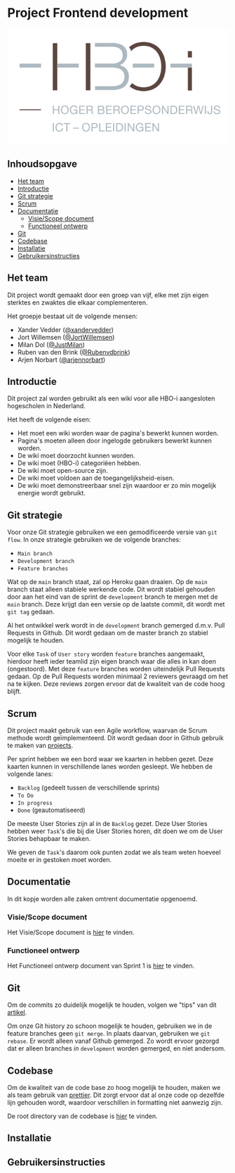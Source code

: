 # Project Frontend development

![Logo](logo/logo.svg)

## Inhoudsopgave

- [Het team](#het-team)
- [Introductie](#introductie)
- [Git strategie](#git-strategie)
- [Scrum](#scrum)
- [Documentatie](#documentatie)
  - [Visie/Scope document](#visie/scope-document)
  - [Functioneel ontwerp](#functioneel-ontwerp)
- [Git](#git)
- [Codebase](#codebase)
- [Installatie](#installatie)
- [Gebruikersinstructies](#gebruikersinstructies)


## Het team

Dit project wordt gemaakt door een groep van vijf, elke met zijn eigen sterktes en zwaktes die elkaar complementeren.

Het groepje bestaat uit de volgende mensen:

- Xander Vedder ([@xandervedder](https://github.com/xandervedder))
- Jort Willemsen ([@JortWillemsen](https://github.com/JortWillemsen))
- Milan Dol ([@JustMilan](https://github.com/JustMilan))
- Ruben van den Brink ([@Rubenvdbrink](https://github.com/Rubenvdbrink))
- Arjen Norbart ([@arjennorbart](https://github.com/arjennorbart))

## Introductie

Dit project zal worden gebruikt als een wiki voor alle HBO-i aangesloten hogescholen in Nederland.

Het heeft de volgende eisen:

- Het moet een wiki worden waar de pagina's bewerkt kunnen worden.
- Pagina's moeten alleen door ingelogde gebruikers bewerkt kunnen worden.
- De wiki moet doorzocht kunnen worden.
- De wiki moet (HBO-i) categoriëen hebben.
- De wiki moet open-source zijn.
- De wiki moet voldoen aan de toegangelijksheid-eisen.
- De wiki moet demonstreerbaar snel zijn waardoor er zo min mogelijk energie wordt gebruikt.

## Git strategie

Voor onze Git strategie gebruiken we een gemodificeerde versie van `git flow`. In onze strategie gebruiken we de volgende branches:

- `Main branch`
- `Development branch`
- `Feature branches`

Wat op de `main` branch staat, zal op Heroku gaan draaien. Op de `main` branch staat alleen stabiele werkende code. Dit wordt stabiel gehouden door aan het eind van de sprint de `development` branch te mergen met de `main` branch. Deze krijgt dan een versie op de laatste commit, dit wordt met `git tag` gedaan.

Al het ontwikkel werk wordt in de `development` branch gemerged d.m.v. Pull Requests in Github. Dit wordt gedaan om de master branch zo stabiel mogelijk te houden.

Voor elke `Task` of `User story` worden `feature` branches aangemaakt, hierdoor heeft ieder teamlid zijn eigen branch waar die alles in kan doen (ongestoord). Met deze `feature` branches worden uiteindelijk Pull Requests gedaan. Op de Pull Requests worden minimaal 2 reviewers gevraagd om het na te kijken. Deze reviews zorgen ervoor dat de kwaliteit van de code hoog blijft.

## Scrum

Dit project maakt gebruik van een Agile workflow, waarvan de Scrum methode wordt geïmplementeerd. Dit wordt gedaan door in Github gebruik te maken van [projects](https://github.com/HU-SD-SV2PRFED-studenten-2021/prfed_2021-V2B-1/projects).

Per sprint hebben we een bord waar we kaarten in hebben gezet. Deze kaarten kunnen in verschillende lanes worden gesleept. We hebben de volgende lanes:

- `Backlog` (gedeelt tussen de verschillende sprints)
- `To Do`
- `In progress`
- `Done` (geautomatiseerd)

De meeste User Stories zijn al in de `Backlog` gezet. Deze User Stories hebben weer `Task`'s die bij die User Stories horen, dit doen we om de User Stories behapbaar te maken.

We geven de `Task`'s daarom ook punten zodat we als team weten hoeveel moeite er in gestoken moet worden.

## Documentatie

In dit kopje worden alle zaken omtrent documentatie opgenoemd.

### Visie/Scope document

<!-- TODO: Add proper link -->
Het Visie/Scope document is [hier](/documentation) te vinden.

### Functioneel ontwerp

<!-- TODO: Add proper link -->
Het Functioneel ontwerp document van Sprint 1 is [hier](/documentation) te vinden.
## Git

Om de commits zo duidelijk mogelijk te houden, volgen we "tips" van dit [artikel](https://chris.beams.io/posts/git-commit/).

Om onze Git history zo schoon mogelijk te houden, gebruiken we in de feature branches geen `git merge`. In plaats daarvan, gebruiken we `git rebase`. Er wordt alleen vanaf Github gemerged. Zo wordt ervoor gezorgd dat er alleen branches *in* `development` worden gemerged, en niet andersom.

## Codebase

Om de kwaliteit van de code base zo hoog mogelijk te houden, maken we als team gebruik van [prettier](). Dit zorgt ervoor dat al onze code op dezelfde lijn gehouden wordt, waardoor verschillen in formatting niet aanwezig zijn.

De root directory van de codebase is [hier](/src) te vinden.

## Installatie

<!-- TODO: make this -->

## Gebruikersinstructies

<!-- TODO: make this -->
